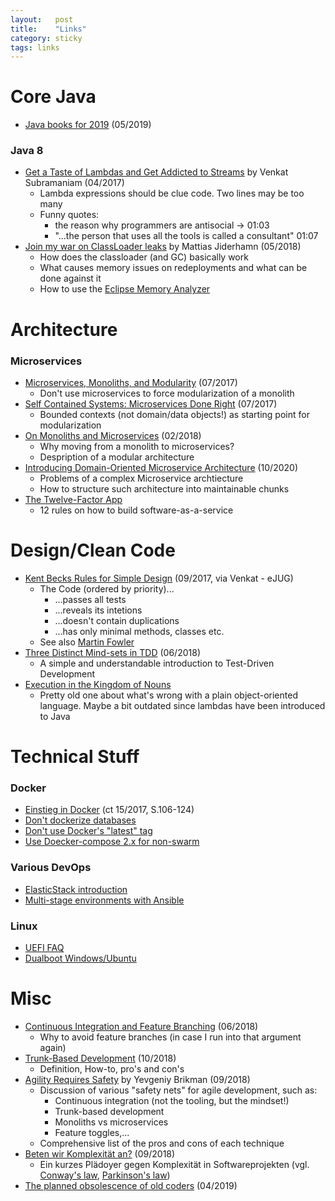 ```yaml
---
layout:   post
title:    "Links"
category: sticky
tags: links
---
```


# Core Java

* [Java books for 2019](https://dzone.com/articles/10-books-java-developers-should-read-in-2019) (05/2019)

### Java 8

* [Get a Taste of Lambdas and Get Addicted to Streams](https://www.youtube.com/watch?v=1OpAgZvYXLQ) by Venkat Subramaniam (04/2017)
    * Lambda expressions should be clue code. Two lines may be too many
    * Funny quotes:
        * the reason why programmers are antisocial -> 01:03
        * "...the person that uses all the tools is called a consultant" 01:07
* [Join my war on ClassLoader leaks](https://www.youtube.com/watch?v=dXqIfo5h2BE) by Mattias Jiderhamn (05/2018)
    * How does the classloader (and GC) basically work
    * What causes memory issues on redeployments and what can be done against it
    * How to use the [Eclipse Memory Analyzer](https://www.eclipse.org/mat/)


# Architecture

### Microservices

* [Microservices, Monoliths, and Modularity](https://genehughson.wordpress.com/2017/03/31/microservices-monoliths-and-modularity/) (07/2017)
    * Don't use microservices to force modularization of a monolith
* [Self Contained Systems: Microservices Done Right](https://www.infoq.com/articles/scs-microservices-done-right) (07/2017)
    * Bounded contexts (not domain/data objects!) as starting point for modularization
* [On Monoliths and Microservices](https://dev.otto.de/2015/09/30/on-monoliths-and-microservices/) (02/2018)
    * Why moving from a monolith to microservices?
    * Despription of a modular architecture
* [Introducing Domain-Oriented Microservice Architecture](https://eng.uber.com/microservice-architecture/) (10/2020)
    * Problems of a complex Microservice archtiecture
    * How to structure such architecture into maintainable chunks
* [The Twelve-Factor App](https://12factor.net/)
    * 12 rules on how to build software-as-a-service


# Design/Clean Code

* [Kent Becks Rules for Simple Design](http://wiki.c2.com/?XpSimplicityRules) (09/2017, via Venkat - eJUG)
    * The Code (ordered by priority)...
        * ...passes all tests
        * ...reveals its intetions
        * ...doesn't contain duplications
        * ...has only minimal methods, classes etc.
    * See also [Martin Fowler](https://martinfowler.com/bliki/BeckDesignRules.html)
* [Three Distinct Mind-sets in TDD](http://www.davefarley.net/?p=260) (06/2018)
    * A simple and understandable introduction to Test-Driven Development
* [Execution in the Kingdom of Nouns](http://steve-yegge.blogspot.com/2006/03/execution-in-kingdom-of-nouns.html)
    * Pretty old one about what's wrong with a plain object-oriented language. Maybe a bit outdated since lambdas have been introduced to Java

# Technical Stuff

### Docker

* [Einstieg in Docker](https://www.heise.de/select/ct/2017/15/1500579004823067) (ct 15/2017, S.106-124)
* [Don't dockerize databases](https://vsupalov.com/database-in-docker/)
* [Don't use Docker's "latest" tag](https://vsupalov.com/docker-latest-tag/)
* [Use Doecker-compose 2.x for non-swarm](https://github.com/docker/compose/issues/4513#issuecomment-281478365)

### Various DevOps

* [ElasticStack introduction](https://logz.io/learn/complete-guide-elk-stack/)
* [Multi-stage environments with Ansible](https://www.digitalocean.com/community/tutorials/how-to-manage-multistage-environments-with-ansible)

### Linux

* [UEFI FAQ](https://www.heise.de/select/ct/2019/8/1554728176421732)
* [Dualboot Windows/Ubuntu](https://www.heise.de/select/ct/2018/23/1541472083413391)

# Misc

* [Continuous Integration and Feature Branching](http://www.davefarley.net/?p=247) (06/2018)
    * Why to avoid feature branches (in case I run into that argument again)
* [Trunk-Based Development](https://trunkbaseddevelopment.com/) (10/2018)
    * Definition, How-to, pro's and con's
* [Agility Requires Safety](https://www.ybrikman.com/writing/2016/02/14/agility-requires-safety/) by Yevgeniy Brikman (09/2018)
    * Discussion of various "safety nets" for agile development, such as:
        * Continuous integration (not the tooling, but the mindset!)
        * Trunk-based development
        * Monoliths vs microservices
        * Feature toggles,...
    * Comprehensive list of the pros and cons of each technique
* [Beten wir Komplexität an?](https://www.heise.de/developer/artikel/Beten-wir-Komplexitaet-an-4170914.html) (09/2018)
    * Ein kurzes Plädoyer gegen Komplexität in Softwareprojekten (vgl. [Conway's law](https://en.wikipedia.org/wiki/Conway%27s_law), [Parkinson's law](https://en.wikipedia.org/wiki/Parkinson%27s_law))
* [The planned obsolescence of old coders](https://onezero.medium.com/ctrl-alt-delete-the-planned-obsolescence-of-old-coders-9c5f440ee68) (04/2019)
